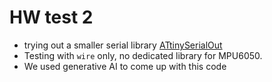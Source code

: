 # HW test 2

- trying out a smaller serial library [ATtinySerialOut](https://github.com/ArminJo/ATtinySerialOut)
- Testing with `wire` only, no dedicated library for MPU6050.
- We used generative AI to come up with this code
